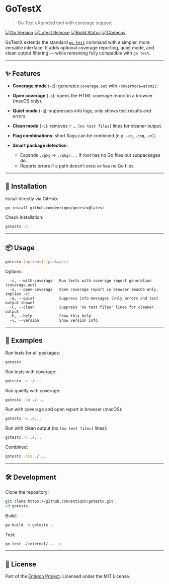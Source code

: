 # GoTestX

> Go Test eXtended tool with coverage support

[![Go Version](https://img.shields.io/badge/Go-1.21%2B-blue)](https://go.dev) <a href="https://github.com/entiqon/gotestx/releases"><img src="https://img.shields.io/github/v/release/entiqon/gotestx" alt="Latest Release" /></a>
[![Build Status](https://github.com/entiqon/gotestx/actions/workflows/ci.yml/badge.svg)](https://github.com/entiqon/gotestx/actions)
[![Codecov](https://codecov.io/gh/entiqon/gotestx/branch/main/graph/badge.svg)](https://codecov.io/gh/entiqon/gotestx)

GoTestX extends the standard [`go test`](https://pkg.go.dev/cmd/go#hdr-Test_packages) command with a simpler, more versatile interface.
It adds optional coverage reporting, quiet mode, and clean output filtering — while remaining fully compatible with `go test`.

---

## ✨ Features

* **Coverage mode** (`-c`): generates `coverage.out` with `-covermode=atomic`.
* **Open coverage** (`-o`): opens the HTML coverage report in a browser (macOS only).
* **Quiet mode** (`-q`): suppresses info logs, only shows test results and errors.
* **Clean mode** (`-C`): removes `? … [no test files]` lines for cleaner output.
* **Flag combinations**: short flags can be combined (e.g. `-cq`, `-coq`, `-cC`).
* **Smart package detection**:

    * Expands `./pkg` → `./pkg/...` if root has no Go files but subpackages do.
    * Reports errors if a path doesn’t exist or has no Go files.

---

## 🚀 Installation

Install directly via GitHub:

```bash
go install github.com/entiqon/gotestx@latest
```

Check installation:

```bash
gotestx -v
```

---

## 📦 Usage

```bash
gotestx [options] [packages]
```

Options:

```
  -c, --with-coverage   Run tests with coverage report generation (coverage.out)
  -o, --open-coverage   Open coverage report in browser (macOS only, implies -c)
  -q, --quiet           Suppress info messages (only errors and test output shown)
  -C, --clean           Suppress 'no test files' lines for cleaner output
  -h, --help            Show this help
  -v, --version         Show version info
```

---

## 🧪 Examples

Run tests for all packages:

```bash
gotestx
```

Run tests with coverage:

```bash
gotestx -c ./...
```

Run quietly with coverage:

```bash
gotestx -cq ./...
```

Run with coverage and open report in browser (macOS):

```bash
gotestx -o ./...
```

Run with clean output (no `[no test files]` lines):

```bash
gotestx -C ./...
```

Combined:

```bash
gotestx -cCq ./...
```

---

## 🛠 Development

Clone the repository:

```bash
git clone https://github.com/entiqon/gotestx.git
cd gotestx
```

Build:

```bash
go build -o gotestx .
```

Test:

```bash
go test ./internal/... -v
```

---

## 📄 License

Part of the [Entiqon Project](https://github.com/entiqon).
Licensed under the MIT License.
